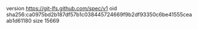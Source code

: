 version https://git-lfs.github.com/spec/v1
oid sha256:ca0975bd2b187df57b1c038445724669f9b2df93350c6be41555ceaab1d61180
size 15669
